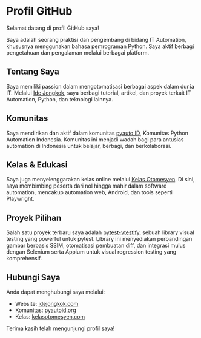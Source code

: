 # Profil GitHub

Selamat datang di profil GitHub saya!

Saya adalah seorang praktisi dan pengembang di bidang IT Automation, khususnya menggunakan bahasa pemrograman Python. Saya aktif berbagi pengetahuan dan pengalaman melalui berbagai platform.

## Tentang Saya

Saya memiliki passion dalam mengotomatisasi berbagai aspek dalam dunia IT. Melalui [Ide Jongkok](https://idejongkok.com), saya berbagi tutorial, artikel, dan proyek terkait IT Automation, Python, dan teknologi lainnya.

## Komunitas

Saya mendirikan dan aktif dalam komunitas [pyauto ID](https://pyautoid.org), Komunitas Python Automation Indonesia. Komunitas ini menjadi wadah bagi para antusias automation di Indonesia untuk belajar, berbagi, dan berkolaborasi.

## Kelas & Edukasi

Saya juga menyelenggarakan kelas online melalui [Kelas Otomesyen](https://kelasotomesyen.com). Di sini, saya membimbing peserta dari nol hingga mahir dalam software automation, mencakup automation web, Android, dan tools seperti Playwright.

## Proyek Pilihan

Salah satu proyek terbaru saya adalah [pytest-vtestify](https://pytest-vtestify.pages.dev), sebuah library visual testing yang powerful untuk pytest. Library ini menyediakan perbandingan gambar berbasis SSIM, otomatisasi pembuatan diff, dan integrasi mulus dengan Selenium serta Appium untuk visual regression testing yang komprehensif.

## Hubungi Saya

Anda dapat menghubungi saya melalui:

*   Website: [idejongkok.com](https://idejongkok.com)
*   Komunitas: [pyautoid.org](https://pyautoid.org)
*   Kelas: [kelasotomesyen.com](https://kelasotomesyen.com)

Terima kasih telah mengunjungi profil saya!

